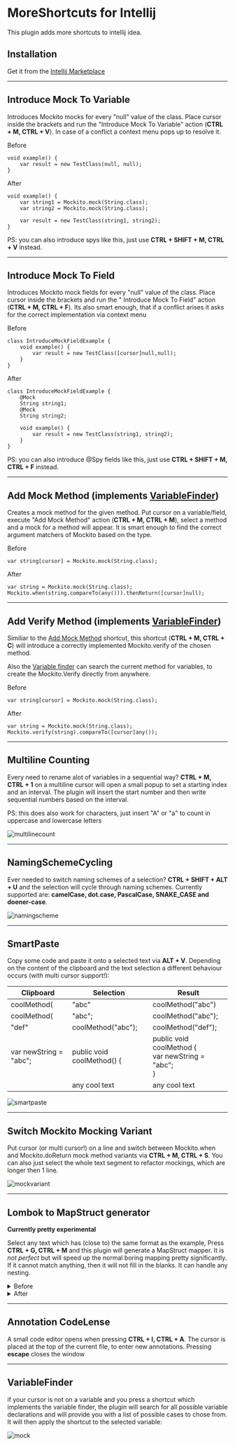 # MoreShortcuts for Intellij

This plugin adds more shortcuts to intellij idea.

## Installation

Get it from the [Intellij Marketplace](https://plugins.jetbrains.com/plugin/17814-more-shortcuts/)

----------------------

## Introduce Mock To Variable

Introduces Mockito mocks for every "null" value of the class. Place cursor inside the brackets and run the "Introduce
Mock To Variable" action (**CTRL + M, CTRL + V**). In case of a conflict a context menu pops up to resolve it.

Before

    void example() {
        var result = new TestClass(null, null);
    }

After

    void example() {
        var string1 = Mockito.mock(String.class);
        var string2 = Mockito.mock(String.class);

        var result = new TestClass(string1, string2);
    }

PS: you can also introduce spys like this, just use **CTRL + SHIFT + M, CTRL + V** instead.

----------------------

## Introduce Mock To Field

Introduces Mockito mock fields for every "null" value of the class. Place cursor inside the brackets and run the "
Introduce Mock To Field" action (**CTRL + M, CTRL + F**). Its also smart enough, that if a conflict arises it asks for
the correct implementation via context menu

Before

    class IntroduceMockFieldExample {
        void example() {
            var result = new TestClass([cursor]null,null);
        }
    }

After

    class IntroduceMockFieldExample {
        @Mock
        String string1;
        @Mock
        String string2;
    
        void example() {
            var result = new TestClass(string1, string2);
        }
    }

PS: you can also introduce @Spy fields like this, just use **CTRL + SHIFT + M, CTRL + F** instead.

----------------------

## Add Mock Method (implements [VariableFinder](#variablefinder))

Creates a mock method for the given method. Put cursor on a variable/field, execute "Add Mock Method"
action (**CTRL + M, CTRL + M**), select a method and a mock for a method will appear. It is smart enough to find the
correct argument matchers of Mockito based on the type.

Before

    var string[cursor] = Mockito.mock(String.class);

After

    var string = Mockito.mock(String.class);
    Mockito.when(string.compareTo(any())).thenReturn([cursor]null);

----------------------

## Add Verify Method (implements [VariableFinder](#variablefinder))

Similiar to the [Add Mock Method](#add-mock-method) shortcut, this shortcut (**CTRL + M, CTRL + C**)
will introduce a correctly implemented Mockito.verify of the chosen method.

Also the [Variable finder](#new-feature-variable-finder) can search the current method for variables, to create the
Mockito.Verify directly from anywhere.

Before

    var string[cursor] = Mockito.mock(String.class);

After

    var string = Mockito.mock(String.class);
    Mockito.verify(string).compareTo([cursor]any());

----------------------

## Multiline Counting

Every need to rename alot of variables in a sequential way? **CTRL + M, CTRL + 1** on a multiline cursor will open a
small popup to set a starting index and an interval. The plugin will insert the start number and then write sequential
numbers based on the interval.

PS: this does also work for characters, just insert "A" or "a" to count in uppercase and lowercase letters

![multilinecount](multilinecount.gif)

----------------------

## NamingSchemeCycling

Ever needed to switch naming schemes of a selection? **CTRL + SHIFT + ALT + U** and the selection will cycle through
naming schemes. Currently supported are: **camelCase, dot.case, PascalCase, SNAKE_CASE and doener-case**.

![namingscheme](namingscheme.gif)

----------------------

## SmartPaste

Copy some code and paste it onto a selected text via **ALT + V**. Depending on the content of the clipboard and the text
selection a different behaviour occurs (with multi cursor support!):

| Clipboard              | Selection                  | Result                                                      |
|------------------------|----------------------------|-------------------------------------------------------------|
| coolMethod(            | "abc"                      | coolMethod("abc")                                           |
| coolMethod(            | "abc";                     | coolMethod("abc");                                          |
| "def"                  | coolMethod("abc");         | coolMethod("def");                                          |
| var newString = "abc"; | public void coolMethod() { | public void coolMethod { <br/>var newString = "abc"; <br/>} |
| <any-html-brackets>    | any cool text              | <any-html-brackets>any cool text</any-html-brackets>        |

![smartpaste](smartinsertion.gif)

----------------------

## Switch Mockito Mocking Variant

Put cursor (or multi cursor!) on a line and switch between Mockito.when and Mockito.doReturn 
mock method variants via **CTRL + M, CTRL + S**. You can also just select the whole text segment to refactor
mockings, which are longer then 1 line.

![mockvariant](mockvariant.gif)

----------------------

## Lombok to MapStruct generator

**Currently pretty experimental**

Select any text which has (close to) the same format as the example,
Press **CTRL + G, CTRL + M** and this plugin will generate a MapStruct mapper.
It is _not perfect_ but will speed up the normal boring mapping pretty
significantly. If it cannot match anything, then it will not fill in the blanks.
It can handle any nesting.

<details><summary>Before</summary>
<p>

    var result = ComplexOutputs.builder()
        .multiplications(Multiplications.builder()
            .number1mul8(123)
            .number1mul4(input.getNumber1())
            .number1mul2(input.getNumber1())
            .build())
        .summations(Summations.builder()
            .a("a")
            .aa(input.getNumber1().toString())
            .aaaa("abc")
            .build())
        .build();

</p>
</details>
<details><summary>After</summary>
<p>

    package ask.me.again.mapstruct.builder;
    
    import org.mapstruct.Mapper;
    import org.mapstruct.Mapping;
    
    @Mapper
    public interface ComplexOutputsMapper {

        @Mapping(target = "multiplications.number1mul8", source = "")
        @Mapping(target = "multiplications.number1mul4", source = "number1")
        @Mapping(target = "multiplications.number1mul2", source = "number1")
        @Mapping(target = "summations.a", source = "")
        @Mapping(target = "summations.aa", source = "number1")
        @Mapping(target = "summations.aaaa", source = "")
        ComplexOutputs map(Object input);
    
    }

</p>
</details>

----------------------

## Annotation CodeLense

A small code editor opens when pressing **CTRL + I, CTRL + A**.
The cursor is placed at the top of the current file, to enter new annotations.
Pressing **escape** closes the window


----------------------

## VariableFinder

if your cursor is not on a variable and you press a shortcut which implements the variable finder, the plugin will
search for all possible variable declarations and will provide you with a list of possible cases to chose from. It will
then apply the shortcut to the selected variable:

![mock](mockmethod.gif)
